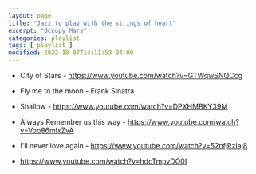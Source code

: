 ```yaml
---
layout: page
title: "Jazz to play with the strings of heart"
excerpt: "Occupy Mars"
categories: playlist
tags: [ playlist ]
modified: 2022-10-07T14:11:53-04:00
---
```



* City of Stars - https://www.youtube.com/watch?v=GTWqwSNQCcg
* Fly me to the moon - Frank Sinatra

* Shallow - https://www.youtube.com/watch?v=DPXHMBKY39M
* Always Remember us this way - https://www.youtube.com/watch?v=Voo86mlxZvA
* I'll never love again - https://www.youtube.com/watch?v=52nfjRzIaj8
* https://www.youtube.com/watch?v=hdcTmpvDO0I

